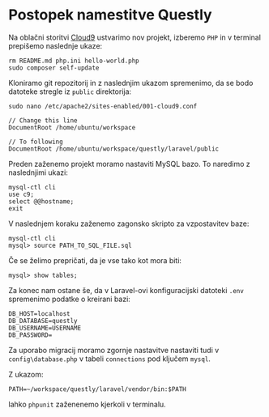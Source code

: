 # Postopek namestitve Questly

Na oblačni storitvi [Cloud9](https://c9.io/) ustvarimo nov projekt, izberemo `PHP` in v terminal prepišemo naslednje ukaze:
```
rm README.md php.ini hello-world.php
sudo composer self-update
```

Kloniramo git repozitorij in z naslednjim ukazom spremenimo, da se bodo datoteke stregle iz `public` direktorija:
```
sudo nano /etc/apache2/sites-enabled/001-cloud9.conf
```

```
// Change this line
DocumentRoot /home/ubuntu/workspace

// To following
DocumentRoot /home/ubuntu/workspace/questly/laravel/public
```

Preden zaženemo projekt moramo nastaviti MySQL bazo. To naredimo z naslednjimi ukazi:
```
mysql-ctl cli
use c9;
select @@hostname;
exit
```

V naslednjem koraku zaženemo zagonsko skripto za vzpostavitev baze:
```
mysql-ctl cli
mysql> source PATH_TO_SQL_FILE.sql
```

Če se želimo prepričati, da je vse tako kot mora biti:
```
mysql> show tables;
```

Za konec nam ostane še, da v Laravel-ovi konfiguracijski datoteki `.env` spremenimo podatke o kreirani bazi:
```
DB_HOST=localhost
DB_DATABASE=questly
DB_USERNAME=USERNAME
DB_PASSWORD=
````

Za uporabo migracij moramo zgornje nastavitve nastaviti tudi v `config\database.php` v tabeli `connections` pod ključem `mysql`.

Z ukazom:
```
PATH=~/workspace/questly/laravel/vendor/bin:$PATH
```
lahko `phpunit` zaženenemo kjerkoli v terminalu. 